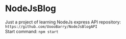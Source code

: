 # NodeJsBlog
Just a project of learning NodeJs express
API repository: `https://github.com/UoooBarry/NodeJsBlogAPI`<br>
Start command: `npm start`
